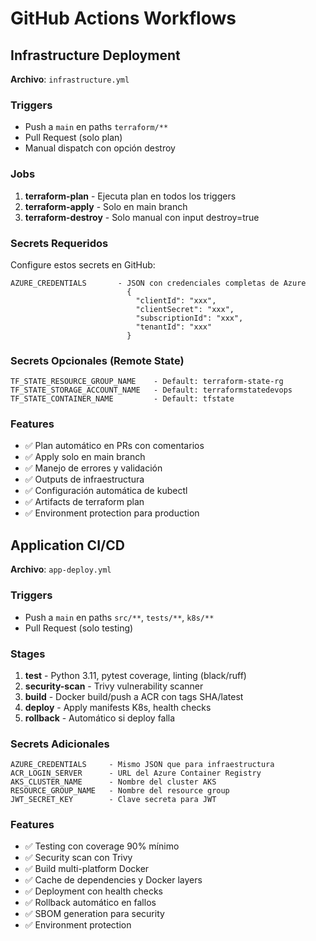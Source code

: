 # GitHub Actions Workflows

## Infrastructure Deployment

**Archivo**: `infrastructure.yml`

### Triggers
- Push a `main` en paths `terraform/**`
- Pull Request (solo plan)
- Manual dispatch con opción destroy

### Jobs
1. **terraform-plan** - Ejecuta plan en todos los triggers
2. **terraform-apply** - Solo en main branch
3. **terraform-destroy** - Solo manual con input destroy=true

### Secrets Requeridos
Configure estos secrets en GitHub:

```
AZURE_CREDENTIALS       - JSON con credenciales completas de Azure
                          {
                            "clientId": "xxx",
                            "clientSecret": "xxx", 
                            "subscriptionId": "xxx",
                            "tenantId": "xxx"
                          }
```

### Secrets Opcionales (Remote State)
```
TF_STATE_RESOURCE_GROUP_NAME    - Default: terraform-state-rg
TF_STATE_STORAGE_ACCOUNT_NAME   - Default: terraformstatedevops
TF_STATE_CONTAINER_NAME         - Default: tfstate
```

### Features
- ✅ Plan automático en PRs con comentarios
- ✅ Apply solo en main branch
- ✅ Manejo de errores y validación
- ✅ Outputs de infraestructura
- ✅ Configuración automática de kubectl
- ✅ Artifacts de terraform plan
- ✅ Environment protection para production

## Application CI/CD

**Archivo**: `app-deploy.yml`

### Triggers
- Push a `main` en paths `src/**`, `tests/**`, `k8s/**`
- Pull Request (solo testing)

### Stages
1. **test** - Python 3.11, pytest coverage, linting (black/ruff)
2. **security-scan** - Trivy vulnerability scanner
3. **build** - Docker build/push a ACR con tags SHA/latest
4. **deploy** - Apply manifests K8s, health checks
5. **rollback** - Automático si deploy falla

### Secrets Adicionales
```
AZURE_CREDENTIALS     - Mismo JSON que para infraestructura
ACR_LOGIN_SERVER      - URL del Azure Container Registry
AKS_CLUSTER_NAME      - Nombre del cluster AKS
RESOURCE_GROUP_NAME   - Nombre del resource group
JWT_SECRET_KEY        - Clave secreta para JWT
```

### Features
- ✅ Testing con coverage 90% mínimo
- ✅ Security scan con Trivy
- ✅ Build multi-platform Docker
- ✅ Cache de dependencies y Docker layers
- ✅ Deployment con health checks
- ✅ Rollback automático en fallos
- ✅ SBOM generation para security
- ✅ Environment protection